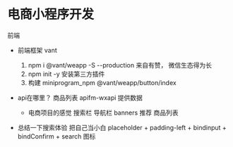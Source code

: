 # 电商小程序开发
  前端

- 前端框架 vant 
  1. npm i @vant/weapp -S --production 
  来自有赞， 微信生态得为长
  2. npm init -y 
  安装第三方插件 
  3. 构建
  miniprogram_npm 
  @vant/weapp/button/index

- api在哪里？
  商品列表 
  apifm-wxapi 提供数据 


  - 电商项目的感觉
    搜索栏
    导航栏
    banners
    推荐
    商品列表

- 总结一下搜索体验 把自己当小白
  placeholder + padding-left + bindinput + bindConfirm + search 图标
  
  
